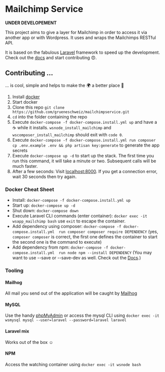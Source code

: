 # Mailchimp Service

<!-- TODO: configure travis and coveralls: -->
<!-- [![Build Status](https://travis-ci.com/grueneschweiz/mailchimpservice.svg?branch=master)](https://travis-ci.com/grueneschweiz/mailchimpservice) -->
<!-- [![Coverage Status](https://coveralls.io/repos/github/grueneschweiz/mailchimpservice/badge.svg)](https://coveralls.io/github/grueneschweiz/mailchimpservice) -->

**UNDER DEVELOPEMENT**

This project aims to give a layer for Mailchimp in order to access it via another app or with Wordpress. It uses and wraps the Mailchimps RESTful API. 

It is based on the fabulous [Laravel](https://laravel.com/) framework
to speed up the development. Check out the [docs](https://laravel.com/docs/5.6)
and start contributing 😍.

## Contributing ...
... is cool, simple and helps to make the 🌍 a better place 🤩
1. Install [docker](https://store.docker.com/search?offering=community&type=edition)
1. Start docker
1. Clone this repo `git clone https://github.com/grueneschweiz/mailchimpservice.git`
1. `cd` into the folder containing the repo
1. Execute `docker-compose -f docker-compose.install.yml up` and have a ☕️ while 
it installs. `wsnode_install_mailchimp` and `wscomposer_install_mailchimp` should exit with `code 0`.
1. Execute `docker-compose -f docker-compose.install.yml run composer 
cp .env.example .env && php artisan key:generate` to generate the app secrets
1. Execute `docker-compose up -d` to start up the stack. The first time you run
this command, it will take a minute or two. Subsequent calls will be much faster.
1. After a few seconds: Visit [localhost:8000](http://localhost:9000). If you
get a connection error, wait 30 seconds then try again. 

### Docker Cheat Sheet
- Install: `docker-compose -f docker-compose.install.yml up`
- Start up: `docker-compose up -d`
- Shut down: `docker-compose down`
- Execute Laravel CLI commands (enter container): `docker exec -it wsapp_mailchimp bash` use `exit` to escape the container.
- Add dependency using composer: `docker-compose -f docker-compose.install.yml 
run composer composer require DEPENDENCY` (yes, `composer composer` is correct,
the first one defines the container to start the second one is the command to
execute)
- Add dependency from npm: `docker-compose -f docker-compose.install.yml 
run node npm --install DEPENDENCY` (You may want to use --save or --save-dev as
well. Check out the [Docs](https://docs.npmjs.com/cli/install).)

### Tooling
#### Mailhog
All mail you send out of the application will be caught by [Mailhog](http://localhost:9020)

#### MySQL
Use the handy [phpMyAdmin](http://localhost:9010) or access the mysql CLI using
`docker exec -it wsmysql mysql --user=laravel --password=laravel laravel` 

#### Laravel mix
Works out of the box ☺️

#### NPM
Access the watching container using `docker exec -it wsnode bash`
